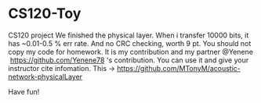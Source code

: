 # CS120-Toy
CS120 project
We finished the physical layer. When i transfer 10000 bits, it has ~0.01-0.5 % err rate. And no CRC checking, worth 9 pt. 
You should not copy my code for homework. It is my contribution and my partner @Yenene  https://github.com/Yenene78 's contribution. You can use it and give your instructor cite infomation.
This -> https://github.com/MTonyM/acoustic-network-physicalLayer

Have fun!
